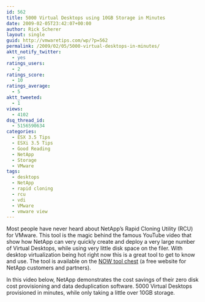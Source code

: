 ```yaml
---
id: 562
title: 5000 Virtual Desktops using 10GB Storage in Minutes
date: 2009-02-05T23:42:07+00:00
author: Rick Scherer
layout: single
guid: http://vmwaretips.com/wp/?p=562
permalink: /2009/02/05/5000-virtual-desktops-in-minutes/
aktt_notify_twitter:
  - yes
ratings_users:
  - 2
ratings_score:
  - 10
ratings_average:
  - 5
aktt_tweeted:
  - 1
views:
  - 4102
dsq_thread_id:
  - 5156590634
categories:
  - ESX 3.5 Tips
  - ESXi 3.5 Tips
  - Good Reading
  - NetApp
  - Storage
  - VMware
tags:
  - desktops
  - NetApp
  - rapid cloning
  - rcu
  - vdi
  - VMware
  - vmware view
---
```

Most people have never heard about NetApp&#8217;s Rapid Cloning Utility (RCU) for VMware. This tool is the magic behind the famous YouTube video that show how NetApp can very quickly create and deploy a very large number of Virtual Desktops, while using very little disk space on the filer. With desktop virtualization being hot right now this is a great tool to get to know and use. The tool is available on the [NOW tool chest](https://now.netapp.com/) (a free website for NetApp customers and partners).

In this video below, NetApp demonstrates the cost savings of their zero disk cost provisioning and data deduplication software. 5000 Virtual Desktops provisioned in minutes, while only taking a little over 10GB storage.

<!--more-->